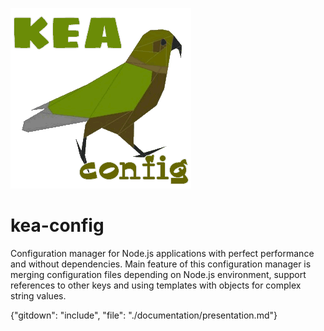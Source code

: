 ![Kea-logo](./img/kea-logo.png) 

kea-config
==========

Configuration manager for Node.js applications with perfect performance and without dependencies.
Main feature of this configuration manager is merging configuration files depending on Node.js environment,
support references to other keys and using templates with objects for complex string values.

{"gitdown": "include", "file": "./documentation/presentation.md"}